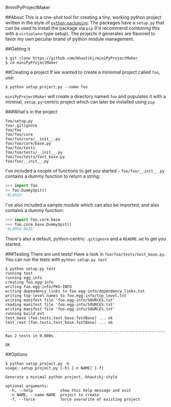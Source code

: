 #miniPyProjectMaker

##About
This is a one-shot tool for creating a tiny, working python project written in the style of [`python-packaging`](http://python-packaging.readthedocs.io/en/latest/minimal.html). The packages have a `setup.py` that can be used to install the package via `pip` (I'd recommend combining this with a `virtualenv`-type setup). The projects it generates are flavored to favor my own peculiar brand of python module management.

##Getting it
```console
$ git clone https://github.com/bhautikj/miniPyProjectMaker
$ cd miniPyProjectMaker
```

##Creating a project
If we wanted to create a mininmal project called `foo`, use:
```console
$ python setup_project.py --name foo
```

`miniPyProjectMaker` will create a directory named `foo` and populates it with a minimal, `setup.py`-centric project which can later be installed using `pip`.

###What's in the project
```
foo/setup.py
foo/.gitignore
foo/foo
foo/foo/core
foo/foo/core/__init__.py
foo/foo/core/base.py
foo/foo/tests
foo/foo/tests/__init__.py
foo/foo/tests/test_base.py
foo/foo/__init__.py
```

I've included a couple of functions to get you started - `foo/foo/__init__.py` contains a dummy function to return a string:
```python
>>> import foo
>> foo.DummySpit()
'BLARGH'
```

I've also included a sample module which can also be imported, and also contains a dummy function:
```python
>>> import foo.core.base
>>> foo.core.base.DummySpit()
'BLARGH_BASE'
```

There's also a default, python-centric `.gitignore` and a `README.md` to get you started.

###Testing
There are unit tests! Have a look in `foo/foo/tests/test_base.py`. You can run the tests with `python setup.py test`

```console
$ python setup.py test
running test
running egg_info
creating foo.egg-info
writing foo.egg-info/PKG-INFO
writing dependency_links to foo.egg-info/dependency_links.txt
writing top-level names to foo.egg-info/top_level.txt
writing manifest file 'foo.egg-info/SOURCES.txt'
reading manifest file 'foo.egg-info/SOURCES.txt'
writing manifest file 'foo.egg-info/SOURCES.txt'
running build_ext
test_base (foo.tests.test_base.TestBase) ... ok
test_root (foo.tests.test_base.TestBase) ... ok

----------------------------------------------------------------------
Ran 2 tests in 0.000s

OK
```

##Options
```console
$ python setup_project.py -h
usage: setup_project.py [-h] [-n NAME] [-f]

Generate a minimal python project, bhautikj-style

optional arguments:
  -h, --help            show this help message and exit
  -n NAME, --name NAME  project to create
  -f, --force           force overwrite of existing project
```



